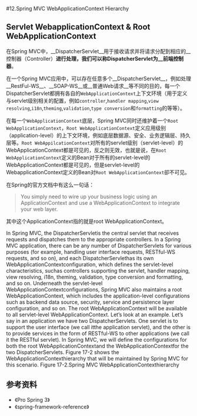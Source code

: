 #12.Spring MVC WebApplicationContext Hierarchy

## Servlet WebapplicationContext & Root WebApplicationContext

在Spring MVC中，__DispatcherServlet__用于接收请求并将请求分配到相应的__控制器（Controller）__进行处理，我们可以称DispatcherServlet为__前端控制器__。

在一个Spring MVC应用中，可以存在任意多个__DispatcherServlet__，例如处理__RestFul-WS__、__SOAP-WS__或__普通Web请求__等不同的目的，每一个DispatcherServlet都拥有各自的`WebApplicationContext`上下文环境（用于定义与servlet级别相关的配置，例如`controller`,`handler mapping`,`view resolving`,`i18n`,`theming`,`validation`,`type conversion`和`formatting`的等等）。

在每一个`WebApplicationContext`底层，Spring MVC同时还维护着一个`Root WebApplicationContext`，`Root WebApplicationContext`定义应用级别（application-level）的上下文环境，例如底层数据源、安全、业务逻辑层、持久层等。`Root WebAppilcationContext`对所有的servlet级别（servlet-level）的WebApplicationContext都是可见的，反之则无效，也就是说，在`Root WebApplicationContext`定义的Bean对于所有的servlet-level的WebApplicationContext都是可见的，但是servlet-level的WebapplicationContext定义的Bean对`Root WebApplicationContext`卻不可见。

在Spring的官方文档中有这么一句话：

> You simply need to wire up your business logic using an ApplicationContext and use a WebApplicationContext  to integrate your web layer.

其中这个ApplicationContext指的就是root WebApplicationContext。

In Spring MVC, the DispatcherServletis the central servlet that receives requests and dispatches them 
to the appropriate controllers. In a Spring MVC application, there can be any number of 
DispatcherServlets for various purposes (for example, handling user interface requests, RESTful-WS 
requests, and so on), and each DispatcherServlethas its own WebApplicationContextconfiguration, 
which defines the servlet-level characteristics, suchas controllers supporting the servlet, handler 
mapping, view resolving, i18n, theming, validation, type conversion and formatting, and so on. 
Underneath the servlet-level WebApplicationContextconfigurations, Spring MVC also maintains a 
root WebApplicationContext, which includes the application-level configurations such as backend data 
source, security, service and persistence layer configuration, and so on. The root WebApplicationContext
will be available to all servlet-level WebApplicationContext. 
Let’s look at an example. Let’s say in an application we have two DispatcherServlets. One servlet is 
to support the user interface (we call itthe application servlet), and the other is to provide services in the 
form of RESTful-WS to other applications (we call it the RESTful servlet). In Spring MVC, we will define 
the configurations for both the root WebApplicationContextand the WebApplicationContextfor the two 
DispatcherServlets. Figure 17-2 shows the WebApplicationContexthierarchy that will be maintained by 
Spring MVC for this scenario. 
Figure 17-2.Spring MVC WebApplicationContexthierarchy

## 参考资料
  
* 《Pro Spring 3》
* 《spring-framework-reference》
